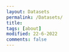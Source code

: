 ```yaml
---
layout: Datasets
permalink: /Datasets/
title: 
tags: [about]
modified: 22-6-2022
comments: false
---
```

